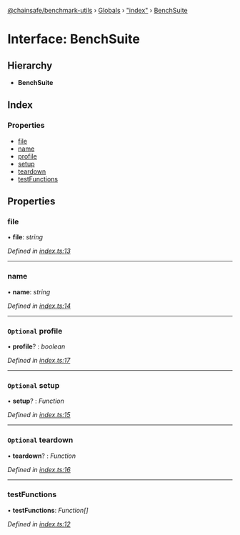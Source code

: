 [@chainsafe/benchmark-utils](../README.md) › [Globals](../globals.md) › ["index"](../modules/_index_.md) › [BenchSuite](_index_.benchsuite.md)

# Interface: BenchSuite

## Hierarchy

* **BenchSuite**

## Index

### Properties

* [file](_index_.benchsuite.md#file)
* [name](_index_.benchsuite.md#name)
* [profile](_index_.benchsuite.md#optional-profile)
* [setup](_index_.benchsuite.md#optional-setup)
* [teardown](_index_.benchsuite.md#optional-teardown)
* [testFunctions](_index_.benchsuite.md#testfunctions)

## Properties

###  file

• **file**: *string*

*Defined in [index.ts:13](https://github.com/ChainSafe/lodestar/blob/533caff9e/packages/benchmark-utils/src/index.ts#L13)*

___

###  name

• **name**: *string*

*Defined in [index.ts:14](https://github.com/ChainSafe/lodestar/blob/533caff9e/packages/benchmark-utils/src/index.ts#L14)*

___

### `Optional` profile

• **profile**? : *boolean*

*Defined in [index.ts:17](https://github.com/ChainSafe/lodestar/blob/533caff9e/packages/benchmark-utils/src/index.ts#L17)*

___

### `Optional` setup

• **setup**? : *Function*

*Defined in [index.ts:15](https://github.com/ChainSafe/lodestar/blob/533caff9e/packages/benchmark-utils/src/index.ts#L15)*

___

### `Optional` teardown

• **teardown**? : *Function*

*Defined in [index.ts:16](https://github.com/ChainSafe/lodestar/blob/533caff9e/packages/benchmark-utils/src/index.ts#L16)*

___

###  testFunctions

• **testFunctions**: *Function[]*

*Defined in [index.ts:12](https://github.com/ChainSafe/lodestar/blob/533caff9e/packages/benchmark-utils/src/index.ts#L12)*
